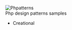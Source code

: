 ![Phpatterns](https://github.com/cylmat/phpatterns/actions/workflows/master.yml/badge.svg)  
Php design patterns samples
  
- Creational
